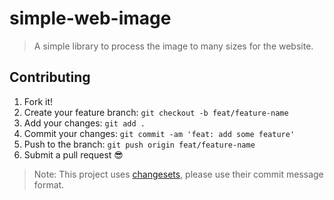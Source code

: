 # simple-web-image

> A simple library to process the image to many sizes for the website.

## Contributing

1.  Fork it!
2.  Create your feature branch: `git checkout -b feat/feature-name`
3.  Add your changes: `git add .`
4.  Commit your changes: `git commit -am 'feat: add some feature'`
5.  Push to the branch: `git push origin feat/feature-name`
6.  Submit a pull request :sunglasses:

> Note: This project uses [changesets](https://github.com/changesets/changesets), please use their commit message format.
